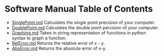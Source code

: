 # Software Manual Table of Contents

* [SinglePoint.md](SinglePoint.md) Calculates the single point precision of your computer.
* [DoublePoint.md](DoublePoint.md) Calculates the double point percision of your computer.
* [Graphing.md](Graphing.md) Takes in string representation of functions in python syntax to graph a function.
* [RelError.md](RelError.md) Returns the relative error of x - y.
* [AbsError.md](AbsError.md) Returns the absolute error of x-y.
